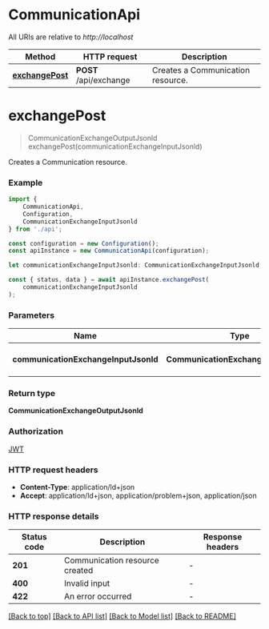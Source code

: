 # CommunicationApi

All URIs are relative to *http://localhost*

|Method | HTTP request | Description|
|------------- | ------------- | -------------|
|[**exchangePost**](#exchangepost) | **POST** /api/exchange | Creates a Communication resource.|

# **exchangePost**
> CommunicationExchangeOutputJsonld exchangePost(communicationExchangeInputJsonld)

Creates a Communication resource.

### Example

```typescript
import {
    CommunicationApi,
    Configuration,
    CommunicationExchangeInputJsonld
} from './api';

const configuration = new Configuration();
const apiInstance = new CommunicationApi(configuration);

let communicationExchangeInputJsonld: CommunicationExchangeInputJsonld; //The new Communication resource

const { status, data } = await apiInstance.exchangePost(
    communicationExchangeInputJsonld
);
```

### Parameters

|Name | Type | Description  | Notes|
|------------- | ------------- | ------------- | -------------|
| **communicationExchangeInputJsonld** | **CommunicationExchangeInputJsonld**| The new Communication resource | |


### Return type

**CommunicationExchangeOutputJsonld**

### Authorization

[JWT](../README.md#JWT)

### HTTP request headers

 - **Content-Type**: application/ld+json
 - **Accept**: application/ld+json, application/problem+json, application/json


### HTTP response details
| Status code | Description | Response headers |
|-------------|-------------|------------------|
|**201** | Communication resource created |  -  |
|**400** | Invalid input |  -  |
|**422** | An error occurred |  -  |

[[Back to top]](#) [[Back to API list]](../README.md#documentation-for-api-endpoints) [[Back to Model list]](../README.md#documentation-for-models) [[Back to README]](../README.md)

